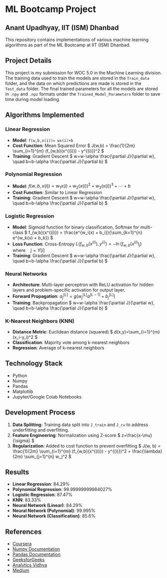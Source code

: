 # ML Bootcamp Project

## Anant Upadhyay, IIT (ISM) Dhanbad

This repository contains implementations of various machine learning algorithms as part of the ML Bootcamp at IIT (ISM) Dhanbad.

## Project Details

This project is my submission for WOC 5.0 in the Machine Learning division. The training data used to train the models are stored in the `Train_data` folder, and the data on which predictions are made is stored in the `Test_data` folder. The final trained parameters for all the models are stored in `.npy` and `.npz` formats under the `Trained_Model_Parameters` folder to save time during model loading.

## Algorithms Implemented

### Linear Regression
- **Model**: `f(w,b,x(i))= wx(i)+b`
- **Cost Function**: Mean Squared Error
  $`
  J(w,b) = \frac{1}{2m} \sum_{i=1}^{m} (f_{w,b}(x^{(i)}) - y^{(i)})^2
  `$
- **Training**: Gradient Descent
  $`
  w=w-\alpha \frac{\partial J}{\partial w}, \quad b=b-\alpha \frac{\partial J}{\partial b}
  `$

### Polynomial Regression
- **Model**: 
  $`
  f(w,b,x(i))= w_1x(i)+w_2(x(i))^2+w_3(x(i))^3+\cdots+b
  `$
- **Cost Function**: Similar to Linear Regression
- **Training**: Gradient Descent
  $`
  w=w-\alpha \frac{\partial J}{\partial w}, \quad b=b-\alpha \frac{\partial J}{\partial b}
  `$

### Logistic Regression
- **Model**: Sigmoid function for binary classification, Softmax for multi-class
  $`
f_{w,b}(x^{(i)}) = \frac{e^{w_i(x) + b_i}}{\sum_{k=1}^{n} e^{w_k(x) + b_k}}
  `$
- **Loss Function**: Cross-Entropy
  $`
  L(f_{w,b}(x^{(i)}), y^{(i)}) = -\ln(f_{w,b}(x^{(i)})_j)  \quad \text{where} \quad j=Y[i]
  `$
- **Training**: Gradient Descent
  $`
  w=w-\alpha \frac{\partial J}{\partial w}, \quad b=b-\alpha \frac{\partial J}{\partial b}
  `$

### Neural Networks
- **Architecture**: Multi-layer perceptron with ReLU activation for hidden layers and problem-specific activation for output layer.
- **Forward Propagation**:
  $`
  a_j^{[L]}=g(w_j^{[L]}a^{[L-1]}+b_j^{[L]})
  `$
- **Training**: Backpropagation
  $`
  w=w-\alpha \frac{\partial J}{\partial w}, \quad b=b-\alpha \frac{\partial J}{\partial b}
  `$

### K-Nearest Neighbors (KNN)
- **Distance Metric**: Euclidean distance (squared)
  $`
  d(x,y)=\sum_{i=1}^{m}(x_i-y_i)^2
  `$
- **Classification**: Majority vote among k-nearest neighbors
- **Regression**: Average of k-nearest neighbors

## Technology Stack
- Python
- Numpy
- Pandas
- Matplotlib
- Jupyter/Google Colab Notebooks

## Development Process
1. **Data Splitting**: Training data split into `J_train` and `J_cv` to address underfitting and overfitting.
2. **Feature Engineering**: Normalization using Z-score
   $`
   z=\frac{x-\mu}{\sigma}
   `$
3. **Regularization**: Added to cost function to prevent overfitting
   $` 
J(w, b) = \frac{1}{2m} \sum_{i=1}^{m} (f_{w,b}(x^{(i)}) - y^{(i)})^2 + \frac{\lambda}{2m} \sum_{j=1}^{n} w_j^2 
  `$

## Results
- **Linear Regression**: 84.29%
- **Polynomial Regression**: 99.99999999984027%
- **Logistic Regression**: 87.47%
- **KNN**: 83.33%
- **Neural Network (Linear)**: 84.29%
- **Neural Network (Polynomial)**: 99.995%
- **Neural Network (Classification)**: 85.6%

## References
- [Coursera](https://www.coursera.org)
- [Numpy Documentation](https://numpy.org/doc/stable/reference/)
- [Pandas Documentation](https://pandas.pydata.org/docs/reference/api/)
- [GeeksforGeeks](https://www.geeksforgeeks.org/)
- [Analytics Vidhya](https://www.analyticsvidhya.com/)
- [Medium](https://medium.com/)
